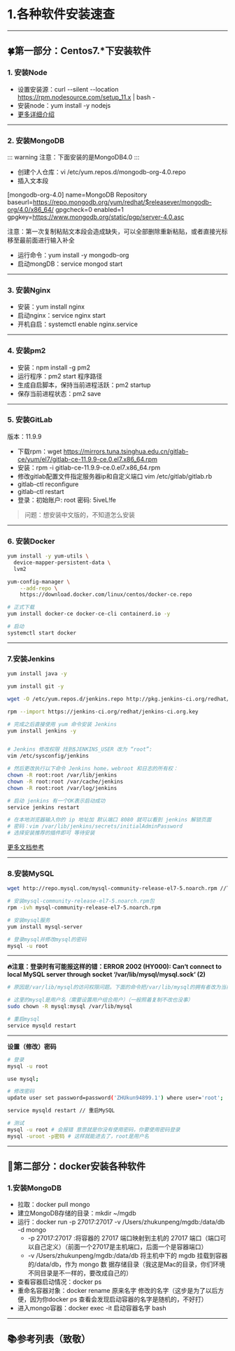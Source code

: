 # 1.各种软件安装速查

---

## 🍀第一部分：Centos7.*下安装软件

### 1. 安装Node

- 设置安装源：curl --silent --location https://rpm.nodesource.com/setup_11.x | bash -
- 安装node：yum install -y nodejs
- [更多详细介绍](https://github.com/nodesource/distributions)

---

### 2. 安装MongoDB

::: warning
注意：下面安装的是MongoDB4.0
:::

- 创建个人仓库：vi /etc/yum.repos.d/mongodb-org-4.0.repo
- 插入文本段

[mongodb-org-4.0]
name=MongoDB Repository
baseurl=https://repo.mongodb.org/yum/redhat/$releasever/mongodb-org/4.0/x86_64/
gpgcheck=0
enabled=1
gpgkey=https://www.mongodb.org/static/pgp/server-4.0.asc

注意：第一次复制粘贴文本段会造成缺失，可以全部删除重新粘贴，或者直接光标移至最前面进行输入补全

- 运行命令：yum install -y mongodb-org
- 启动mongDB：service mongod start

---

### 3. 安装Nginx

- 安装：yum install nginx
- 启动nginx：service nginx start
- 开机自启：systemctl enable nginx.service 

---

### 4. 安装pm2

- 安装：npm install -g pm2
- 运行程序：pm2 start 程序路径
- 生成自启脚本，保持当前进程活跃：pm2 startup
- 保存当前进程状态：pm2 save

---

### 5. 安装GitLab

版本：11.9.9
- 下载rpm：wget https://mirrors.tuna.tsinghua.edu.cn/gitlab-ce/yum/el7/gitlab-ce-11.9.9-ce.0.el7.x86_64.rpm
- 安装：rpm -i gitlab-ce-11.9.9-ce.0.el7.x86_64.rpm
- 修改gitlab配置文件指定服务器ip和自定义端口 vim  /etc/gitlab/gitlab.rb
- gitlab-ctl reconfigure
- gitlab-ctl restart
- 登录：初始账户: root 密码: 5iveL!fe

> 问题：想安装中文版的，不知道怎么安装

---

### 6. 安装Docker

```sh
yum install -y yum-utils \
  device-mapper-persistent-data \
  lvm2

yum-config-manager \
    --add-repo \
    https://download.docker.com/linux/centos/docker-ce.repo

# 正式下载
yum install docker-ce docker-ce-cli containerd.io -y

# 启动
systemctl start docker
```

---

### 7.安装Jenkins

```sh
yum install java -y

yum install git -y

wget -O /etc/yum.repos.d/jenkins.repo http://pkg.jenkins-ci.org/redhat/jenkins.repo

rpm --import https://jenkins-ci.org/redhat/jenkins-ci.org.key

# 完成之后直接使用 yum 命令安装 Jenkins
yum install jenkins -y


# Jenkins 修改权限 找到$JENKINS_USER 改为 “root”:
vim /etc/sysconfig/jenkins

# 然后更改执行以下命令 Jenkins home，webroot 和日志的所有权：
chown -R root:root /var/lib/jenkins
chown -R root:root /var/cache/jenkins
chown -R root:root /var/log/jenkins

# 启动 jenkins 有一个OK表示启动成功
service jenkins restart

# 在本地浏览器输入你的 ip 地址加 默认端口 8080 就可以看到 jenkins 解锁页面
# 密码：vim /var/lib/jenkins/secrets/initialAdminPassword
# 选择安装推荐的插件即可 等待安装
```


[更多文档参考](https://juejin.im/post/5b371678f265da599f68dfa2)

---

### 8.安装MySQL

```sh
wget http://repo.mysql.com/mysql-community-release-el7-5.noarch.rpm //下载mysql的repo源

# 安装mysql-community-release-el7-5.noarch.rpm包
rpm -ivh mysql-community-release-el7-5.noarch.rpm

# 安装mysql服务
yum install mysql-server

# 登录mysql并修改mysql的密码
mysql -u root
```

---

**🔥注意：登录时有可能报这样的错：ERROR 2002 (HY000): Can‘t connect to local MySQL server through socket ‘/var/lib/mysql/mysql.sock‘ (2)**

```sh
# 原因是/var/lib/mysql的访问权限问题。下面的命令把/var/lib/mysql的拥有者改为当前用户：

# 这里的mysql是用户名（需要设置用户组合用户）（一般照着复制不改也没事）
sudo chown -R mysql:mysql /var/lib/mysql

# 重启mysql
service mysqld restart
```

---

**设置（修改）密码**

```sh
# 登录
mysql -u root

use mysql;

# 修改密码
update user set password=password('ZHUkun94899.1') where user='root';

service mysqld restart // 重启MySQL

# 测试
mysql -u root # 会报错 意思就是你没有使用密码，你要使用密码登录
mysql -uroot -p密码 # 这样就能进去了，root是用户名
```

---


## 🌾第二部分：docker安装各种软件

### 1.安装MongoDB

- 拉取：docker pull mongo
- 建立MongoDB存储的目录：mkdir ~/mgdb
- 运行：docker run -p 27017:27017 -v /Users/zhukunpeng/mgdb:/data/db -d mongo
  - -p 27017:27017 :将容器的 27017 端口映射到主机的 27017 端口（端口可以自己定义）（前面一个27017是主机端口，后面一个是容器端口）
  - -v /Users/zhukunpeng/mgdb:/data/db 将主机中下的 mgdb 挂载到容器的/data/db，作为 mongo 数 据存储目录（我这是Mac的目录，你们环境不同目录是不一样的，要改成自己的）
- 查看容器启动情况：docker ps
- 重命名容器对象：docker rename 原来名字 修改的名字（这步是为了以后方便，因为你docker ps 查看会发现启动容器的名字是随机的，不好打）
- 进入mongo容器：docker exec -it 启动容器名字 bash

---


## 📚参考列表（致敬）

